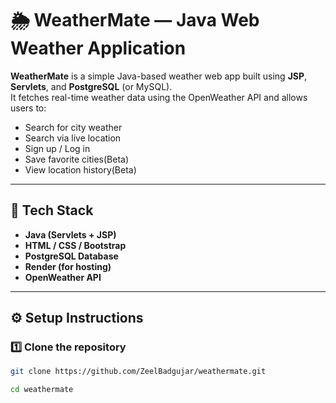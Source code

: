 # 🌦️ WeatherMate — Java Web Weather Application

**WeatherMate** is a simple Java-based weather web app built using **JSP**, **Servlets**, and **PostgreSQL** (or MySQL).  
It fetches real-time weather data using the OpenWeather API and allows users to:
- Search for city weather
- Search via live location
- Sign up / Log in
- Save favorite cities(Beta)
- View location history(Beta)

---

## 🚀 Tech Stack
- **Java (Servlets + JSP)**
- **HTML / CSS / Bootstrap**
- **PostgreSQL Database**
- **Render (for hosting)**
- **OpenWeather API**

---

## ⚙️ Setup Instructions

### 1️⃣ Clone the repository
```bash
git clone https://github.com/ZeelBadgujar/weathermate.git
```
```bash
cd weathermate

